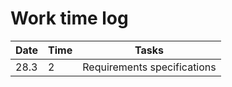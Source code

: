 # Work time log

| Date | Time | Tasks |
| --- | --- | --- |
| 28.3 | 2   | Requirements specifications |
